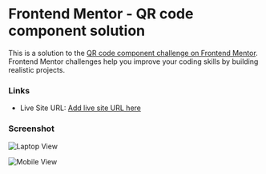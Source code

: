 # Frontend Mentor - QR code component solution

This is a solution to the [QR code component challenge on Frontend Mentor](https://www.frontendmentor.io/challenges/qr-code-component-iux_sIO_H). Frontend Mentor challenges help you improve your coding skills by building realistic projects. 

### Links

- Live Site URL: [Add live site URL here](https://your-live-site-url.com)


### Screenshot

![Laptop View](./images/Screenshot%202024-04-12%20at%2011.50.08 AM.png)

![Mobile View](./images/Screenshot%202024-04-12%20at%2011.50.28 AM.png)






